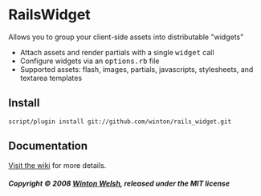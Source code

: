 RailsWidget
===========

Allows you to group your client-side assets into distributable "widgets"

* Attach assets and render partials with a single <tt>widget</tt> call
* Configure widgets via an <tt>options.rb</tt> file
* Supported assets: flash, images, partials, javascripts, stylesheets, and textarea templates


Install
-------

	script/plugin install git://github.com/winton/rails_widget.git


Documentation
--------------

[Visit the wiki](http://github.com/winton/rails_widget/wikis) for more details.


##### Copyright &copy; 2008 [Winton Welsh](mailto:mail@wintoni.us), released under the MIT license